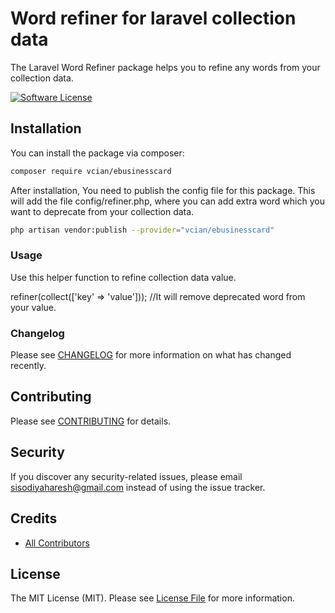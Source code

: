 # Word refiner for laravel collection data

The Laravel Word Refiner package helps you to refine any words from your collection data.

[![Software License](https://img.shields.io/badge/license-MIT-brightgreen.svg?style=flat-square)](LICENSE.md)

## Installation

You can install the package via composer:

```bash
composer require vcian/ebusinesscard
```

After installation, You need to publish the config file for this package. This will add the file config/refiner.php, where you can add extra word which you want to deprecate from your collection data.

```bash
php artisan vendor:publish --provider="vcian/ebusinesscard"
```

### Usage

Use this helper function to refine collection data value. 

refiner(collect(['key' => 'value'])); //It will remove deprecated word from your value.

### Changelog

Please see [CHANGELOG](CHANGELOG.md) for more information on what has changed recently.

## Contributing

Please see [CONTRIBUTING](CONTRIBUTING.md) for details.

## Security

If you discover any security-related issues, please email  sisodiyaharesh@gmail.com instead of using the issue tracker.

## Credits

- [All Contributors](../../contributors)

## License

The MIT License (MIT). Please see [License File](LICENSE.md) for more information.
